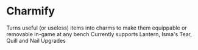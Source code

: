 # Charmify

Turns useful (or useless) items into charms to make them equippable or removable in-game at any bench
Currently supports Lantern, Isma's Tear, Quill and Nail Upgrades
